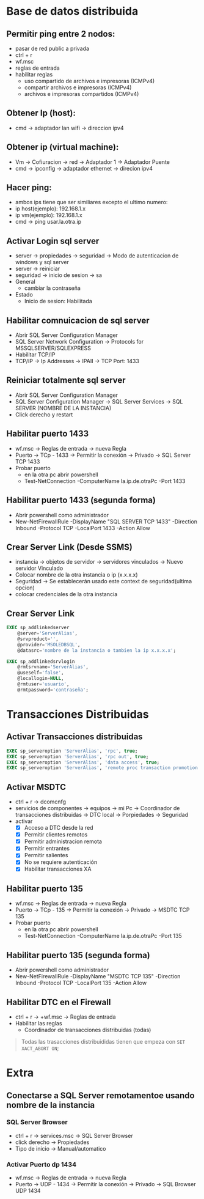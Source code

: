 # Base de datos distribuida

## Permitir ping entre 2 nodos:
- pasar de red public a privada
- ctrl + r
- wf.msc
- reglas de entrada
- habilitar reglas
	- uso compartido de archivos e impresoras (ICMPv4)
	- compartir archivos e impresoras (ICMPv4)
	- archivos e impresoras compartidos (ICMPv4)

## Obtener Ip (host):
- cmd -> adaptador lan wifi -> direccion ipv4

## Obtener ip (virtual machine):
- Vm -> Cofiuracion -> red -> Adaptador 1 -> Adaptador Puente
- cmd -> ipconfig -> adaptador ethernet -> direcion ipv4

## Hacer ping:
- ambos ips tiene que ser similiares excepto el ultimo numero:
- ip host(ejemplo): 192.168.1.x
- ip vm(ejemplo): 192.168.1.x
- cmd -> ping usar.la.otra.ip

## Activar Login sql server
- server -> propiedades -> seguridad -> Modo de autenticacion de windows y sql server
- server -> reiniciar
- seguridad -> inicio de sesion -> sa
- General
	- cambiar la contraseña
- Estado
	- Inicio de sesion: Habilitada

## Habilitar comnuicacion de sql server
- Abrir SQL Server Configuration Manager
- SQL Server Network Configuration -> Protocols for MSSQLSERVER/SQLEXPRESS
- Habilitar TCP/IP
- TCP/IP -> Ip Addresses -> IPAII -> TCP Port: 1433

## Reiniciar totalmente sql server
- Abrir SQL Server Configuration Manager
- SQL Server Configuration Manager -> SQL Server Services -> SQL SERVER (NOMBRE DE LA INSTANCIA)
- Click derecho y restart

## Habilitar puerto 1433
- wf.msc -> Reglas de entrada -> nueva Regla
- Puerto -> TCp - 1433 -> Permitir la conexión -> Privado -> SQL Server TCP 1433
- Probar puerto
	- en la otra pc abrir powershell
	- Test-NetConnection -ComputerName la.ip.de.otraPc -Port 1433

## Habilitar puerto 1433 (segunda forma)
- Abrir powershell como administrador
- New-NetFirewallRule -DisplayName "SQL SERVER TCP 1433" -Direction Inbound -Protocol TCP -LocalPort 1433 -Action Allow

## Crear Server Link (Desde SSMS)
- instancia -> objetos de servidor -> servidores vinculados -> Nuevo servidor Vinculado
- Colocar nombre de la otra instancia o ip (x.x.x.x)
- Seguridad -> Se establecerán usado este context de seguridad(ultima opcion)
- colocar credenciales de la otra instancia

## Crear Server Link
```sql
EXEC sp_addlinkedserver 
	@server='ServerAlias',
	@srvproduct='',
	@provider='MSOLEDBSQL',
	@datasrc='nombre de la instancia o tambien la ip x.x.x.x'; 

EXEC sp_addlinkedsrvlogin
	@rmtsrvname='ServerAlias',
	@useself='false',
	@locallogin=NULL,
	@rmtuser='usuario',
	@rmtpassword='contraseña';
```

# Transacciones Distribuidas

## Activar Transacciones distribuidas
```sql
EXEC sp_serveroption 'ServerAlias', 'rpc', true;
EXEC sp_serveroption 'ServerAlias', 'rpc out', true;
EXEC sp_serveroption 'ServerAlias', 'data access', true;
EXEC sp_serveroption 'ServerAlias', 'remote proc transaction promotion', true;
```

## Activar MSDTC
- ctrl + r -> dcomcnfg
- servicios de componentes -> equipos -> mi Pc -> Coordinador de transacciones distribuidas -> DTC local -> Porpiedades -> Seguridad
- activar
	- [x] Acceso a DTC desde la red
	- [x] Permitir clientes remotos
	- [x] Permitir administracion remota
	- [x] Permitir entrantes
	- [X] Permitir salientes
	- [x] No se requiere autenticación
	- [x] Habilitar transacciones XA

## Habilitar puerto 135
- wf.msc -> Reglas de entrada -> nueva Regla
- Puerto -> TCp - 135 -> Permitir la conexión -> Privado -> MSDTC TCP 135
- Probar puerto
	- en la otra pc abrir powershell
	- Test-NetConnection -ComputerName la.ip.de.otraPc -Port 135

## Habilitar puerto 135 (segunda forma)
- Abrir powershell como administrador
- New-NetFirewallRule -DisplayName "MSDTC TCP 135" -Direction Inbound -Protocol TCP -LocalPort 135 -Action Allow

## Habilitar DTC en el Firewall
- ctrl + r -> +wf.msc -> Reglas de entrada
- Habilitar las reglas
	- Coordinador de transacciones distribuidas (todas)

> Todas las trasacciones distribuididas tienen que empeza con `SET XACT_ABORT ON`;

# Extra

## Conectarse a SQL Server remotamentoe usando nombre de la instancia

### SQL Server Browser 
- ctrl + r -> services.msc -> SQL Server Browser
- click derecho -> Propiedades
- Tipo de inicio -> Manual/automatico

### Activar Puerto dp 1434
- wf.msc -> Reglas de entrada -> nueva Regla
- Puerto -> UDP - 1434 -> Permitir la conexión -> Privado -> SQL Browser UDP 1434
